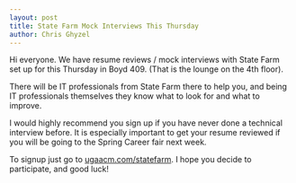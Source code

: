```yaml
---
layout: post
title: State Farm Mock Interviews This Thursday
author: Chris Ghyzel
---
```


Hi everyone. We have resume reviews / mock interviews with State Farm set up for this Thursday in Boyd 409. (That is the lounge on the 4th floor).

There will be IT professionals from State Farm there to help you, and being IT professionals themselves they know what to look for and what to improve.

I would highly recommend you sign up if you have never done a technical interview before. It is especially important to get your resume reviewed if you will be going to the Spring Career fair next week.

To signup just go to <a href="ugaacm.com/statefarm">ugaacm.com/statefarm</a>. I hope you decide to participate, and good luck!